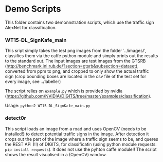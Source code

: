 # Demo Scripts

This folder contains two demonnstration scripts, which use the traffic sign AlexNet for classification.

### WT15-DL_SignKafe_main

This sript simply takes the test png images from the folder '../images/', classifies them via the caffe python module and simply prints out the results to the standard out. The input images are test images from the GTSRB (http://benchmark.ini.rub.de/?section=gtsrb&subsection=dataset), converted from ppm to png, and cropped to only show the actual traffic sign (crop bounding boxes are located in the csv file of the test set for every image, see ../labeller)

The script relies on `example.py` which is provided by nvidia (https://github.com/NVIDIA/DIGITS/tree/master/examples/classification).

Usage:
`python2 WT15-DL_SignKafe_main.py`

### detect0r

This script loads an image from a road and uses OpenCV (needs to be installed!) to detect potential traffic signs in the image. After detection it crops out the part of the image where a traffic sign seems to be, and queres the REST API (!!) of DIGITS, for classificatin (using python module requests: `pip install requests`). It does not use the pyhton caffe module!! The script shows the result visualised in a (OpenCV) window.


